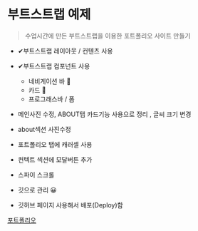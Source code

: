 # 부트스트랩 예제

> 수업시간에 만든 부트스트랩을 이용한 포트폴리오 사이트 만들기

- ✔부트스트랩 레이아웃 / 컨텐츠 사용
- ✔부트스트랩 컴포넌트 사용

  - 네비게이션 바 🌈
  - 카드 🌈
  - 프로그래스바 / 폼

- 메인사진 수정, ABOUT탭 카드기능 사용으로 정리 , 글씨 크기 변경
- about섹션 사진수정
- 포트폴리오 탭에 캐러셀 사용
- 컨텍트 섹션에 모달버튼 추가
- 스파이 스크롤
- 깃으로 관리 😀
- 깃허브 페이지 사용해서 배포(Deploy)함

[포트폴리오](http://127.0.0.1:5500/index.html)
